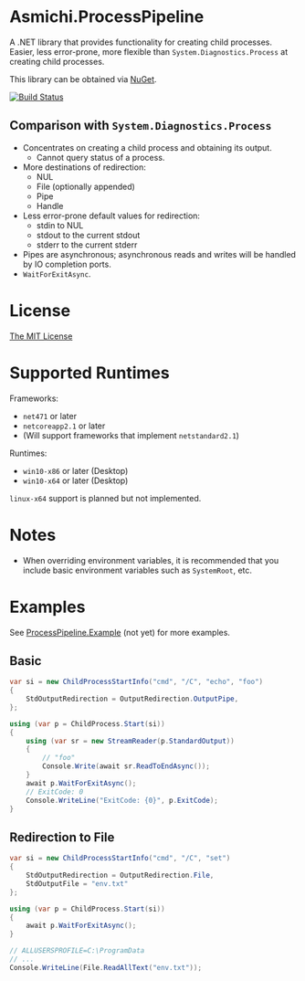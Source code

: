 # Asmichi.ProcessPipeline
A .NET library that provides functionality for creating child processes. Easier, less error-prone, more flexible than `System.Diagnostics.Process` at creating child processes.

This library can be obtained via [NuGet](https://www.nuget.org/packages/Asmichi.ProcessPipeline/).

[![Build Status](https://dev.azure.com/asmichi/ProcessPipeline/_apis/build/status/ProcessPipeline-CI?branchName=master)](https://dev.azure.com/asmichi/ProcessPipeline/_build/latest?definitionId=2&branchName=master)

## Comparison with `System.Diagnostics.Process`

- Concentrates on creating a child process and obtaining its output.
    - Cannot query status of a process.
- More destinations of redirection:
    - NUL
    - File (optionally appended)
    - Pipe
    - Handle
- Less error-prone default values for redirection:
    - stdin to NUL
    - stdout to the current stdout
    - stderr to the current stderr
- Pipes are asynchronous; asynchronous reads and writes will be handled by IO completion ports.
- `WaitForExitAsync`.

# License

[The MIT License](LICENSE)

# Supported Runtimes

Frameworks:

- `net471` or later
- `netcoreapp2.1` or later
- (Will support frameworks that implement `netstandard2.1`)

Runtimes:

- `win10-x86` or later (Desktop)
- `win10-x64` or later (Desktop)

`linux-x64` support is planned but not implemented.

# Notes

- When overriding environment variables, it is recommended that you include basic environment variables such as `SystemRoot`, etc.

# Examples

See [ProcessPipeline.Example](src/ProcessPipeline.Example/) (not yet) for more examples.

## Basic

```cs
var si = new ChildProcessStartInfo("cmd", "/C", "echo", "foo")
{
    StdOutputRedirection = OutputRedirection.OutputPipe,
};

using (var p = ChildProcess.Start(si))
{
    using (var sr = new StreamReader(p.StandardOutput))
    {
        // "foo"
        Console.Write(await sr.ReadToEndAsync());
    }
    await p.WaitForExitAsync();
    // ExitCode: 0
    Console.WriteLine("ExitCode: {0}", p.ExitCode);
}
```

## Redirection to File

```cs
var si = new ChildProcessStartInfo("cmd", "/C", "set")
{
    StdOutputRedirection = OutputRedirection.File,
    StdOutputFile = "env.txt"
};

using (var p = ChildProcess.Start(si))
{
    await p.WaitForExitAsync();
}

// ALLUSERSPROFILE=C:\ProgramData
// ...
Console.WriteLine(File.ReadAllText("env.txt"));
```
